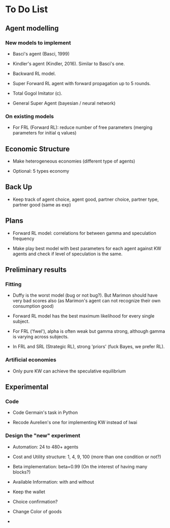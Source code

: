 # To Do List
## Agent modelling

### New models to implement

* Basci's agent (Basci, 1999)

* Kindler's agent (Kindler, 2016). Similar to Basci's one.

* Backward RL model.

* Super Forward RL agent with forward propagation up to 5 rounds.

* Total Gogol Imitator (c).

* General Super Agent (bayesian / neural network)

### On existing models

* For FRL (Forward RL): reduce number of free parameters (merging parameters for initial q values)

## Economic Structure

* Make heterogeneous economies (different type of agents)

* Optional: 5 types economy

## Back Up

* Keep track of agent choice, agent good, partner choice, partner type, partner good (same as exp)


## Plans

* Forward RL model: correlations for between gamma and speculation frequency

* Make play best model with best parameters for each agent against KW agents and check 
if level of speculation is the same.

## Preliminary results

### Fitting

* Duffy is the worst model (bug or not bug?). But Marimon should have very bad scores also
 (as Marimon's agent can not recognize their own consumption good)

* Forward RL model has the best maximum likelihood for every single subject.

* For FRL ('fwel'),  alpha is often weak but gamma strong, although gamma is varying across subjects.
 
* In FRL and SRL (Strategic RL), strong 'priors' (fuck Bayes, we prefer RL). 


### Artificial economies

* Only pure KW can achieve the speculative equilibrium

## Experimental 

### Code

* Code Germain's task in Python

* Recode Aurelien's one for implementing KW instead of Iwai

### Design the "new" experiment

* Automation: 24 to 480+ agents

* Cost and Utility structure: 1, 4, 9, 100 (more than one condition or not?)

* Beta implementation: beta=0.99 (On the interest of having many blocks?)

* Available Information: with and without

* Keep the wallet

* Choice confirmation?

* Change Color of goods

* 


